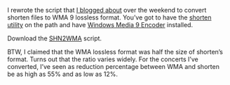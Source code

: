 I rewrote the script that [I blogged
about](http://devhawk.net/2004/04/04/pat-mcgee-band-and-the-live-music-archive/)
over the weekend to convert shorten files to WMA 9 lossless format.
You’ve got to have the [shorten
utility](http://etree.org/shnutils/shorten/) on the path and have
[Windows Media 9
Encoder](http://www.microsoft.com/windows/windowsmedia/9series/encoder/default.aspx)
installed.

Download the
[SHN2WMA](http://cid-0d9bc809858885a4.office.live.com/self.aspx/DevHawk%20Content/BlogFiles/SHN2WMA.zip) script.

BTW, I claimed that the WMA lossless format was half the size of
shorten’s format. Turns out that the ratio varies widely. For the
concerts I’ve converted, I’ve seen as reduction percentage between WMA
and shorten be as high as 55% and as low as 12%.

